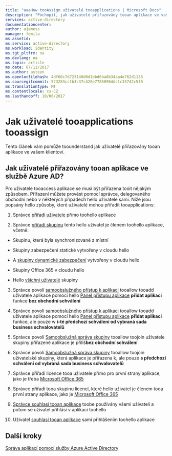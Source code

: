 ```yaml
---
title: "aaaHow tooAssign uživatelé tooapplications | Microsoft Docs"
description: "Pochopit, jak uživatelé přiřazovány tooan aplikace ve vašem klientovi"
services: active-directory
documentationcenter: 
author: ajamess
manager: femila
ms.assetid: 
ms.service: active-directory
ms.workload: identity
ms.tgt_pltfrm: na
ms.devlang: na
ms.topic: article
ms.date: 07/11/2017
ms.author: asteen
ms.openlocfilehash: 4df60c7d723140d0d1bbd6ba8b34aa4e762d1138
ms.sourcegitcommit: 523283cc1b3c37c428e77850964dc1c33742c5f0
ms.translationtype: MT
ms.contentlocale: cs-CZ
ms.lasthandoff: 10/06/2017
---
```

# <a name="how-tooassign-users-tooapplications"></a>Jak uživatelé tooapplications tooassign

Tento článek vám pomůže toounderstand jak uživatelé přiřazovány tooan aplikace ve vašem klientovi.

## <a name="how-do-users-get-assigned-tooan-application-in-azure-ad"></a>Jak uživatelé přiřazovány tooan aplikace ve službě Azure AD?

Pro uživatele tooaccess aplikace se musí být přiřazena tooit nějakým způsobem. Přiřazení můžete provést pomocí správce, delegovaného obchodní nebo v některých případech hello uživatele sami. Níže jsou popsány hello způsoby, které uživatelé mohou přiřadit tooapplications:

1.  Správce [přiřadí uživatele](https://docs.microsoft.com/azure/active-directory/active-directory-coreapps-assign-user-azure-portal) přímo toohello aplikace

2.  Správce [přiřadí skupinu](https://docs.microsoft.com/azure/active-directory/active-directory-coreapps-assign-user-azure-portal) tento hello uživatel je členem toohello aplikace, včetně:

  * Skupinu, která byla synchronizované z místní

  * Skupiny zabezpečení statické vytvořeny v cloudu hello

  * A [skupiny dynamické zabezpečení](https://docs.microsoft.com/azure/active-directory/active-directory-groups-dynamic-membership-azure-portal) vytvořeny v cloudu hello

  * Skupiny Office 365 v cloudu hello

  * Hello [všichni uživatelé](https://docs.microsoft.com/azure/active-directory/active-directory-accessmanagement-dedicated-groups) skupiny

3.  Správce povolí [samoobslužného přístup k aplikaci](https://docs.microsoft.com/azure/active-directory/active-directory-self-service-application-access) tooallow tooadd uživatele aplikace pomocí hello [Panel přístupu aplikace](https://docs.microsoft.com/azure/active-directory/active-directory-saas-access-panel-introduction) **přidat aplikaci** funkce **bez obchodní schválení**

4.  Správce povolí [samoobslužného přístup k aplikaci](https://docs.microsoft.com/azure/active-directory/active-directory-self-service-application-access) tooallow tooadd uživatele aplikace pomocí hello [Panel přístupu aplikace](https://docs.microsoft.com/azure/active-directory/active-directory-saas-access-panel-introduction) **přidat aplikaci** funkce, ale pouze w **i-té předchozí schválení od vybraná sada business schvalovatelů**

5.  Správce povolí [Samoobslužná správa skupiny](https://docs.microsoft.com/azure/active-directory/active-directory-accessmanagement-self-service-group-management) tooallow toojoin uživatele skupiny přiřazené aplikace je příliš**bez obchodní schválení**

6.  Správce povolí [Samoobslužná správa skupiny](https://docs.microsoft.com/azure/active-directory/active-directory-accessmanagement-self-service-group-management) tooallow toojoin uživatelské skupiny, která aplikace je přiřazena k, ale pouze **s předchozí schválení od vybraná sada business schvalovatelů**

7.  Správce přiřadí licence tooa uživatele přímo pro první strany aplikace, jako je třeba [Microsoft Office 365](http://products.office.com/)

8.  Správce přiřadí tooa skupinu licencí, které hello uživatel je členem tooa první strany aplikace, jako je [Microsoft Office 365](http://products.office.com/)

9.  [Správce souhlasí tooan aplikace](https://docs.microsoft.com/azure/active-directory/develop/active-directory-devhowto-multi-tenant-overview#understanding-user-and-admin-consent) toobe používány všemi uživateli a potom se uživatel přihlásí v aplikaci toohello

10. Uživatel [souhlasí tooan aplikace](https://docs.microsoft.com/azure/active-directory/develop/active-directory-devhowto-multi-tenant-overview#understanding-user-and-admin-consent) sami přihlášením toohello aplikace

## <a name="next-steps"></a>Další kroky
[Správa aplikací pomocí služby Azure Active Directory](active-directory-enable-sso-scenario.md)
